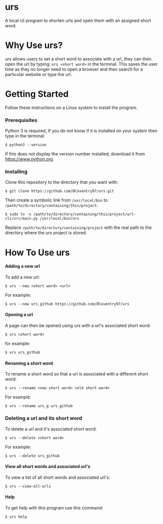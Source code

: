 # urs
A local cli program to shorten urls and open them with an assigned short word. 

# Why Use urs?
urs allows users to set a short word to associate with a url, they can then open the url by typing: `urs <short word>`
in the terminal. This saves the user time as they no longer need to open a browser and then search for a particular 
website or type the url. 

# Getting Started
Follow these instructions on a Linux system to install the program.
### Prerequisites
Python 3 is required, if you do not know if it is installed on your system then type in the terminal: <br>
```
$ python3 --version
``` 
If this does not display the version number installed, download it from <a>https://www.python.org</a>.

### Installing
Clone this repository to the directory that you want with:<br> 
```
$ git clone https://github.com/DCoventry97/urs.git
``` 
Then create a symbolic link from `/usr/local/bin` to `/path/to/directory/containing/this/project`:<br>
```
$ sudo ln -s /path/to/directory/containing/this/project/url-cli/src/main.py /usr/local/bin/urs
```
Replace `/path/to/directory/containing/project` with the real path to the directory where the urs project is stored. 

# How To Use urs
#### Adding a new url
To add a new url:
```
$ urs --new <short word> <url>
```
For example:
```
$ urs --new urs_github https://github.com/DCoventry97/urs
```
#### Opening a url
A page can then be opened using urs with a url's associated short word: 
```
$ urs <short word>
```
for example:
```
$ urs urs_github
```

#### Renaming a short word
To rename a short word so that a url is associated with a different short word:  
```
$ urs --rename <new short word> <old short word>
```
For example:
```
$ urs --rename urs_g urs_github
```

### Deleting a url and its short word
To delete a url and it's associated short word:
```
$ urs --delete <short word>
```
For example:
```
$ urs --delete urs_github 
```

#### View all short words and associated url's
To view a list of all short words and associated url's:
```
$ urs --view-all-urls
```

#### Help
To get help with this program use this command:
``` 
$ urs help 
```